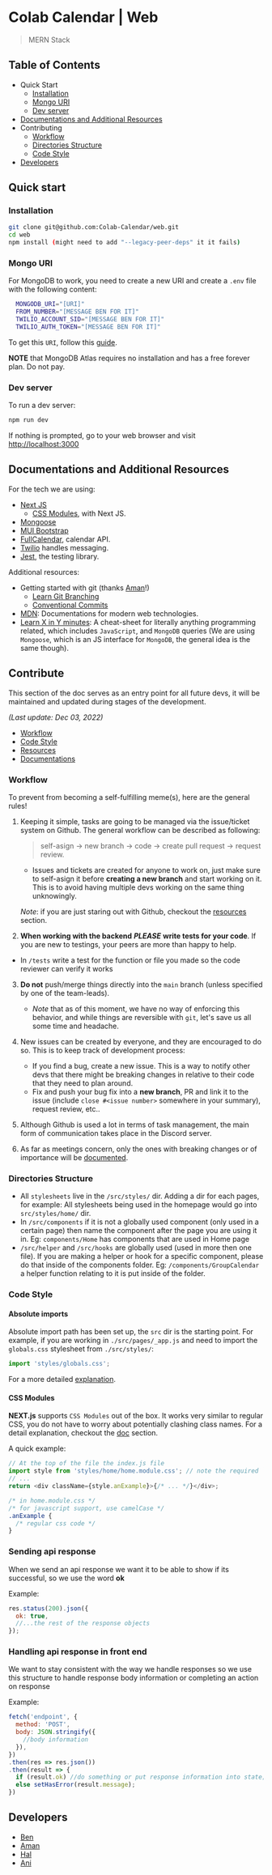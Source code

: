 # Colab Calendar | Web

> MERN Stack

## Table of Contents

- Quick Start
  - [Installation](#installation)
  - [Mongo URI](#Mongo-URI)
  - [Dev server](#Dev-server)
- [Documentations and Additional Resources](#Documentations-and-Additional-Resources)
- Contributing
  - [Workflow](#Workflow)
  - [Directories Structure](#Directories-Structure)
  - [Code Style](#Code-Style)
- [Developers](#Developers)

## Quick start

### Installation

```sh
git clone git@github.com:Colab-Calendar/web.git
cd web
npm install (might need to add "--legacy-peer-deps" it it fails)
```

### Mongo URI

For MongoDB to work, you need to create a new URI and create a `.env` file with
the following content:

```sh
  MONGODB_URI="[URI]"
  FROM_NUMBER="[MESSAGE BEN FOR IT]"
  TWILIO_ACCOUNT_SID="[MESSAGE BEN FOR IT]"
  TWILIO_AUTH_TOKEN="[MESSAGE BEN FOR IT]"
```

To get this `URI`, follow this
[guide](https://www.mongodb.com/docs/atlas/driver-connection/?tck=docs_driver_nodejs).

**NOTE** that MongoDB Atlas requires no installation and has a free forever
plan. Do not pay.

### Dev server

To run a dev server:

```sh
npm run dev
```

If nothing is prompted, go to your web browser and visit <http://localhost:3000>

## Documentations and Additional Resources

For the tech we are using:

- [Next JS](https://nextjs.org/docs/getting-started)
  - [CSS Modules](https://nextjs.org/docs/basic-features/built-in-css-support), with Next JS.
- [Mongoose](https://mongoosejs.com/docs/api.html)
- [MUI Bootstrap](https://mui.com/material-ui/getting-started/overview/)
- [FullCalendar](https://fullcalendar.io/docs), calendar API.
- [Twilio](https://www.twilio.com/docs) handles messaging.
- [Jest](https://jestjs.io/docs/api), the testing library.

Additional resources:

- Getting started with git (thanks [Aman](https://github.com/buddy326?tab=rhttps://learngitbranching.js.org/epositories)!)
  - [Learn Git Branching](https://learngitbranching.js.org/)
  - [Conventional Commits](https://www.conventionalcommits.org/en/v1.0.0/)
- [MDN](https://developer.mozilla.org/en-US/): Documentations for modern web technologies.
- [Learn X in Y minutes](https://learnxinyminutes.com/): A cheat-sheet for literally anything
  programming related, which includes `JavaScript`, and `MongoDB` queries (We are using
  `Mongoose`, which is an JS interface for `MongoDB`, the general idea is the same though).

## Contribute

This section of the doc serves as an entry point for all future devs, it will be maintained and updated
during stages of the development.

_(Last update: Dec 03, 2022)_

- [Workflow](#Workflow)
- [Code Style](#Code-Style)
- [Resources](#Resources)
- [Documentations](#Documentations)

### Workflow

To prevent from becoming a self-fulfilling meme(s), here are the general rules!

1. Keeping it simple, tasks are going to be managed via the issue/ticket system on Github. The
   general workflow can be described as following:

   > self-asign &#8594; new branch &#8594; code &#8594; create pull request &#8594; request review.

   - Issues and tickets are created for anyone to work on, just make sure
     to self-asign it before **creating a new branch** and start working on it. This is to avoid
     having multiple devs working on the same thing unknowingly.

   _Note_: if you are just staring out with Github, checkout the [resources](#Resources) section.

2. **When working with the backend** **_PLEASE_** **write tests for your code**. If you are new to
   testings, your peers are more than happy to help.

- In `/tests` write a test for the function or file you made so the code reviewer can verify it works

3. **Do not** push/merge things directly into the `main` branch (unless specified by one of the
   team-leads).

   - _Note_ that as of this moment, we have no way of enforcing this behavior, and while
     things are reversible with `git`, let's save us all some time and headache.

4. New issues can be created by everyone, and they are encouraged to do so. This is to keep
   track of development process:

   - If you find a bug, create a new issue. This is a way to notify other devs that there
     might be breaking changes in relative to their code that they need to plan around.
   - Fix and push your bug fix into a **new branch**, PR and link it to the issue (include
     `close #<issue number>` somewhere in your summary), request review, etc..

5. Although Github is used a lot in terms of task management, the main form of communication
   takes place in the Discord server.

6. As far as meetings concern, only the ones with breaking changes or of importance will be
   [documented](./docs/meetings).

### Directories Structure

- All `stylesheets` live in the `/src/styles/` dir. Adding a dir for each pages, for example:
  All stylesheets being used in the homepage would go into `src/styles/home/` dir.
- In `/src/components` if it is not a globally used component (only used in a certain page) then name the component after the page you are using it in. Eg: `components/Home` has components that are used in Home page
- `/src/helper` and `/src/hooks` are globally used (used in more then one file). If you are making a helper or hook for a specific component, please do that inside of the components folder. Eg: `/components/GroupCalendar` a helper function relating to it is put inside of the folder.

### Code Style

#### Absolute imports

Absolute import path has been set up, the `src` dir is the starting point. For example, if
you are working in `./src/pages/_app.js` and need to import the `globals.css` stylesheet from
`./src/styles/`:

```js
import 'styles/globals.css';
```

For a more detailed [explanation](https://nextjs.org/docs/advanced-features/module-path-aliases).

#### CSS Modules

**NEXT.js** supports `CSS Modules` out of the box. It works very similar to regular CSS, you
do not have to worry about potentially clashing class names. For a detail explanation, checkout
the [doc](#Documentations-and-Additional-Resources) section.

A quick example:

```js
// At the top of the file the index.js file
import style from 'styles/home/home.module.css'; // note the required `.module` extension
// ...
return <div className={style.anExample}>{/* ... */}</div>;
```

```css
/* in home.module.css */
/* for javascript support, use camelCase */
.anExample {
  /* regular css code */
}
```

### Sending api response

When we send an api response we want it to be able to show if its successful, so we use the word **ok**

Example:

```js
res.status(200).json({
  ok: true,
  //...the rest of the response objects
});
```

### Handling api response in front end

We want to stay consistent with the way we handle responses so we use this structure to handle response body information or completing an action on response

Example:

```js
fetch('endpoint', {
  method: 'POST',
  body: JSON.stringify({
    //body information
  }),
})
.then(res => res.json())
.then(result => {
  if (result.ok) //do something or put response information into state;
  else setHasError(result.message);
})
```

## Developers

- [Ben](https://github.com/BenReichwein)
- [Aman](https://github.com/buddy326)
- [Hal](https://github.com/hn275)
- [Ani](https://github.com/AniTheNinja)
